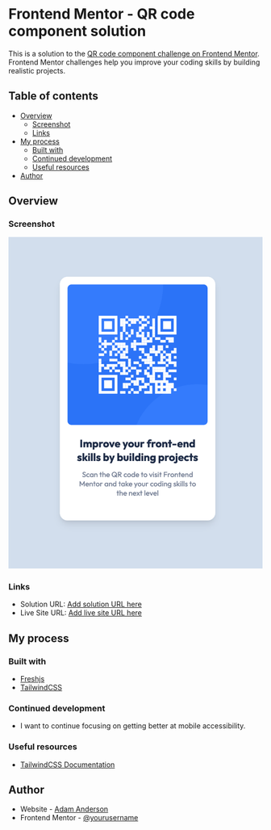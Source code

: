 # Frontend Mentor - QR code component solution

This is a solution to the [QR code component challenge on Frontend Mentor](https://www.frontendmentor.io/challenges/qr-code-component-iux_sIO_H). Frontend Mentor challenges help you improve your coding skills by building realistic projects. 

## Table of contents

- [Overview](#overview)
  - [Screenshot](#screenshot)
  - [Links](#links)
- [My process](#my-process)
  - [Built with](#built-with)
  - [Continued development](#continued-development)
  - [Useful resources](#useful-resources)
- [Author](#author)

## Overview

### Screenshot

![](./static/qr-code-ss.png)

### Links

- Solution URL: [Add solution URL here](https://your-solution-url.com)
- Live Site URL: [Add live site URL here](https://your-live-site-url.com)

## My process

### Built with

- [Freshjs](https://freshjs.deno.dev/)
- [TailwindCSS](https://tailwindcss.com/)

### Continued development

- I want to continue focusing on getting better at mobile accessibility.

### Useful resources

- [TailwindCSS Documentation](https://tailwindcss.com/)

## Author

- Website - [Adam Anderson](https://www.adamadam.dev)
- Frontend Mentor - [@yourusername](https://www.frontendmentor.io/profile/developer-3)
